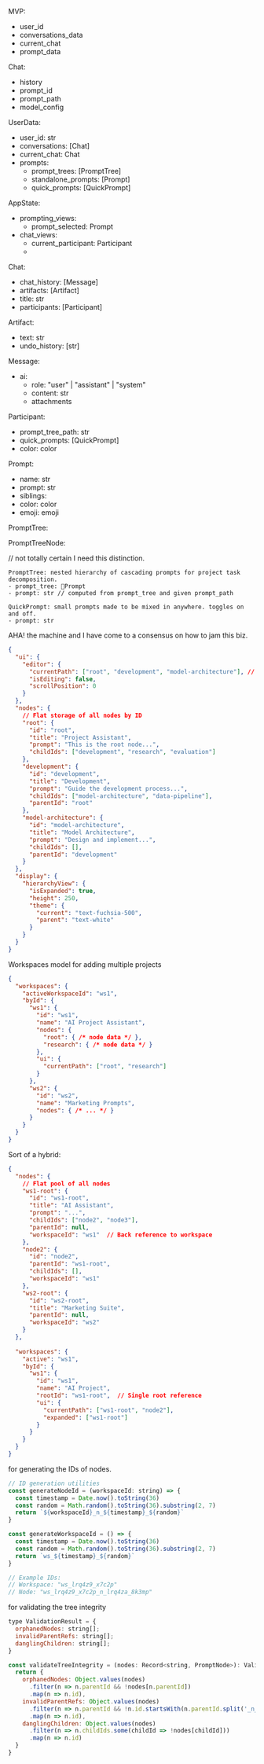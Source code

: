 

MVP:
- user_id
- conversations_data
- current_chat
- prompt_data


Chat:
- history
- prompt_id
- prompt_path
- model_config



UserData:
- user_id: str
- conversations: [Chat]
- current_chat: Chat
- prompts: 
  - prompt_trees: [PromptTree]
  - standalone_prompts: [Prompt]
  - quick_prompts: [QuickPrompt]


AppState:
- prompting_views:
  - prompt_selected: Prompt
- chat_views:
  - current_participant: Participant
  - 



Chat:
- chat_history: [Message]
- artifacts: [Artifact]
- title: str
- participants: [Participant]

Artifact:
- text: str
- undo_history: [str]


Message:
- ai:
  - role: "user" | "assistant" | "system"
  - content: str
  - attachments


Participant: 
- prompt_tree_path: str
- quick_prompts: [QuickPrompt]
- color: color

Prompt:
- name: str
- prompt: str
- siblings: 
- color: color
- emoji: emoji


PromptTree:


PromptTreeNode:

// not totally certain I need this distinction.

    PromptTree: nested hierarchy of cascading prompts for project task decomposition. 
    - prompt_tree: 🌱Prompt 
    - prompt: str // computed from prompt_tree and given prompt_path

    QuickPrompt: small prompts made to be mixed in anywhere. toggles on and off. 
    - prompt: str





AHA! the machine and I have come to a consensus on how to jam this biz. 

```json
{
  "ui": {
    "editor": {
      "currentPath": ["root", "development", "model-architecture"], // IDs that form path
      "isEditing": false,
      "scrollPosition": 0
    }
  },
  "nodes": {
    // Flat storage of all nodes by ID
    "root": {
      "id": "root",
      "title": "Project Assistant",
      "prompt": "This is the root node...",
      "childIds": ["development", "research", "evaluation"]
    },
    "development": {
      "id": "development",
      "title": "Development",
      "prompt": "Guide the development process...",
      "childIds": ["model-architecture", "data-pipeline"],
      "parentId": "root"
    },
    "model-architecture": {
      "id": "model-architecture",
      "title": "Model Architecture",
      "prompt": "Design and implement...",
      "childIds": [],
      "parentId": "development"
    }
  },
  "display": {
    "hierarchyView": {
      "isExpanded": true,
      "height": 250,
      "theme": {
        "current": "text-fuchsia-500",
        "parent": "text-white"
      }
    }
  }
}
```

Workspaces model for adding multiple projects
```json
{
  "workspaces": {
    "activeWorkspaceId": "ws1",
    "byId": {
      "ws1": {
        "id": "ws1",
        "name": "AI Project Assistant",
        "nodes": {
          "root": { /* node data */ },
          "research": { /* node data */ }
        },
        "ui": {
          "currentPath": ["root", "research"]
        }
      },
      "ws2": {
        "id": "ws2",
        "name": "Marketing Prompts",
        "nodes": { /* ... */ }
      }
    }
  }
}
```


Sort of a hybrid:
```json
{
  "nodes": {
    // Flat pool of all nodes
    "ws1-root": {
      "id": "ws1-root",
      "title": "AI Assistant",
      "prompt": "...",
      "childIds": ["node2", "node3"],
      "parentId": null,
      "workspaceId": "ws1"  // Back reference to workspace
    },
    "node2": {
      "id": "node2",
      "parentId": "ws1-root",
      "childIds": [],
      "workspaceId": "ws1"
    },
    "ws2-root": {
      "id": "ws2-root",
      "title": "Marketing Suite",
      "parentId": null,
      "workspaceId": "ws2"
    }
  },
  
  "workspaces": {
    "active": "ws1",
    "byId": {
      "ws1": {
        "id": "ws1",
        "name": "AI Project",
        "rootId": "ws1-root",  // Single root reference
        "ui": {
          "currentPath": ["ws1-root", "node2"],
          "expanded": ["ws1-root"]
        }
      }
    }
  }
}
```

for generating the IDs of nodes. 
```js
// ID generation utilities
const generateNodeId = (workspaceId: string) => {
  const timestamp = Date.now().toString(36)
  const random = Math.random().toString(36).substring(2, 7)
  return `${workspaceId}_n_${timestamp}_${random}`
}

const generateWorkspaceId = () => {
  const timestamp = Date.now().toString(36)
  const random = Math.random().toString(36).substring(2, 7)
  return `ws_${timestamp}_${random}`
}

// Example IDs:
// Workspace: "ws_lrq4z9_x7c2p"
// Node: "ws_lrq4z9_x7c2p_n_lrq4za_8k3mp"
```

for validating the tree integrity
```js
type ValidationResult = {
  orphanedNodes: string[];
  invalidParentRefs: string[];
  danglingChildren: string[];
}

const validateTreeIntegrity = (nodes: Record<string, PromptNode>): ValidationResult => {
  return {
    orphanedNodes: Object.values(nodes)
      .filter(n => n.parentId && !nodes[n.parentId])
      .map(n => n.id),
    invalidParentRefs: Object.values(nodes)
      .filter(n => n.parentId && !n.id.startsWith(n.parentId.split('_n_')[0]))
      .map(n => n.id),
    danglingChildren: Object.values(nodes)
      .filter(n => n.childIds.some(childId => !nodes[childId]))
      .map(n => n.id)
  }
}
```